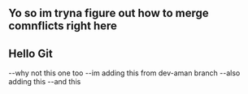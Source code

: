 ## Yo so im tryna figure out how to merge comnflicts right here
## Hello Git

--why not this one too
--im adding this from dev-aman branch
--also adding this
--and this